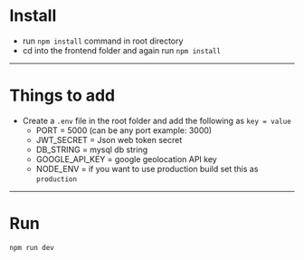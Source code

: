 # Install

- run  `npm install` command in root directory
- cd into the frontend folder and again run `npm install`
---

# Things to add

- Create a `.env` file in the root folder and add the following as `key = value`
  - PORT = 5000 (can be any port example: 3000)
  - JWT_SECRET = Json web token secret
  - DB_STRING = mysql db string
  - GOOGLE_API_KEY = google geolocation API key
  - NODE_ENV = if you want to use production build set this as `production`

---


# Run
`npm run dev`